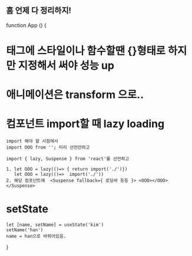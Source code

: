 ## 흠 언제 다 정리하지!

function App () {

# 태그에 스타일이나 함수할땐 {}형태로 하지만 지정해서 써야 성능 up

# 애니메이션은 transform 으로..

# 컴포넌트 import할 때 lazy loading
    import 해야 할 시점에서
    import OOO from ''; 미리 선언안하고
    
    import { lazy, Suspense } from 'react'를 선언하고

    1. let OOO = lazy(()=> { return import('./')})
       let OOO = lazy(()=>  import('./'))
    2. 해당 컴포넌트에  <Suspense fallback={ 로딩바 등등 }> <OOO></OOO> </Suspense>


# setState
    let [name, setName] = useState('kim')
    setName('han')
    name = han으로 바뀌어있음.



}